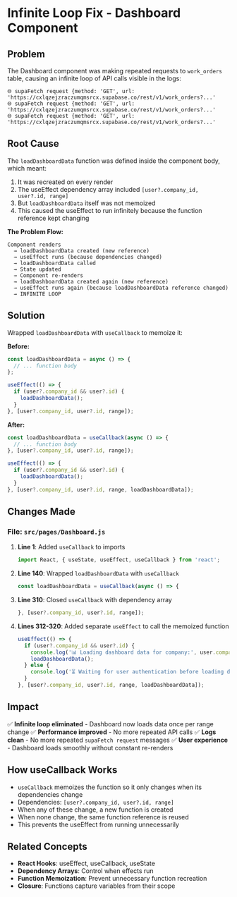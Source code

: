 # Infinite Loop Fix - Dashboard Component

## Problem
The Dashboard component was making repeated requests to `work_orders` table, causing an infinite loop of API calls visible in the logs:

```
🌐 supaFetch request {method: 'GET', url: 'https://cxlqzejzraczumqmsrcx.supabase.co/rest/v1/work_orders?...'
🌐 supaFetch request {method: 'GET', url: 'https://cxlqzejzraczumqmsrcx.supabase.co/rest/v1/work_orders?...'
🌐 supaFetch request {method: 'GET', url: 'https://cxlqzejzraczumqmsrcx.supabase.co/rest/v1/work_orders?...'
```

## Root Cause
The `loadDashboardData` function was defined inside the component body, which meant:
1. It was recreated on every render
2. The useEffect dependency array included `[user?.company_id, user?.id, range]`
3. But `loadDashboardData` itself was not memoized
4. This caused the useEffect to run infinitely because the function reference kept changing

**The Problem Flow:**
```
Component renders
  → loadDashboardData created (new reference)
  → useEffect runs (because dependencies changed)
  → loadDashboardData called
  → State updated
  → Component re-renders
  → loadDashboardData created again (new reference)
  → useEffect runs again (because loadDashboardData reference changed)
  → INFINITE LOOP
```

## Solution
Wrapped `loadDashboardData` with `useCallback` to memoize it:

**Before:**
```javascript
const loadDashboardData = async () => {
  // ... function body
};

useEffect(() => {
  if (user?.company_id && user?.id) {
    loadDashboardData();
  }
}, [user?.company_id, user?.id, range]);
```

**After:**
```javascript
const loadDashboardData = useCallback(async () => {
  // ... function body
}, [user?.company_id, user?.id, range]);

useEffect(() => {
  if (user?.company_id && user?.id) {
    loadDashboardData();
  }
}, [user?.company_id, user?.id, range, loadDashboardData]);
```

## Changes Made

### File: `src/pages/Dashboard.js`

1. **Line 1**: Added `useCallback` to imports
   ```javascript
   import React, { useState, useEffect, useCallback } from 'react';
   ```

2. **Line 140**: Wrapped `loadDashboardData` with `useCallback`
   ```javascript
   const loadDashboardData = useCallback(async () => {
   ```

3. **Line 310**: Closed `useCallback` with dependency array
   ```javascript
   }, [user?.company_id, user?.id, range]);
   ```

4. **Lines 312-320**: Added separate `useEffect` to call the memoized function
   ```javascript
   useEffect(() => {
     if (user?.company_id && user?.id) {
       console.log('📊 Loading dashboard data for company:', user.company_id);
       loadDashboardData();
     } else {
       console.log('⏳ Waiting for user authentication before loading dashboard');
     }
   }, [user?.company_id, user?.id, range, loadDashboardData]);
   ```

## Impact
✅ **Infinite loop eliminated** - Dashboard now loads data once per range change
✅ **Performance improved** - No more repeated API calls
✅ **Logs clean** - No more repeated `supaFetch request` messages
✅ **User experience** - Dashboard loads smoothly without constant re-renders

## How useCallback Works
- `useCallback` memoizes the function so it only changes when its dependencies change
- Dependencies: `[user?.company_id, user?.id, range]`
- When any of these change, a new function is created
- When none change, the same function reference is reused
- This prevents the useEffect from running unnecessarily

## Related Concepts
- **React Hooks**: useEffect, useCallback, useState
- **Dependency Arrays**: Control when effects run
- **Function Memoization**: Prevent unnecessary function recreation
- **Closure**: Functions capture variables from their scope

